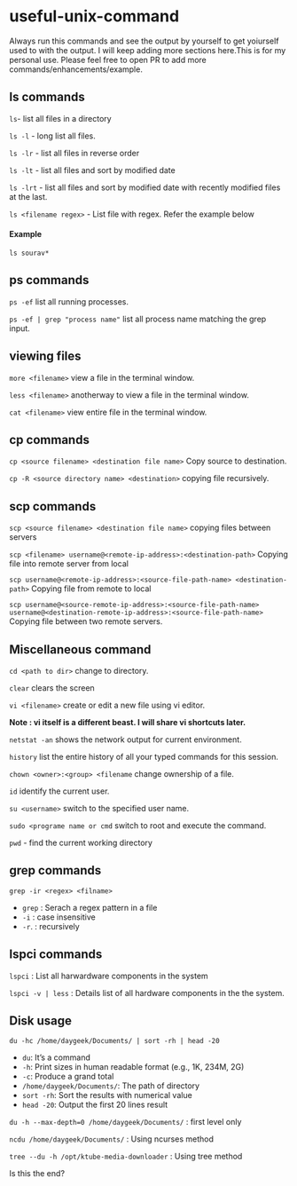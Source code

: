 # useful-unix-command 
Always run this commands and see the output by yourself to get yoiurself used to with the output. I will keep adding more sections here.This is for my personal use.
Please feel free to open PR to add more commands/enhancements/example.


## ls commands ##

`ls`- list all files in a directory

`ls -l` - long list all files.

`ls -lr` - list all files in reverse order

`ls -lt` - list all files and sort by modified date

`ls -lrt` - list all files and sort by modified date with recently modified files at the last.

`ls <filename regex>` - List file with regex. Refer the example below

#### Example

```
ls sourav*

```

## ps commands ##

`ps -ef` list all running processes.

`ps -ef | grep "process name"` list all process name matching the grep input.

## viewing files ##

`more <filename>` view a file in the terminal window.

`less <filename>` anotherway to view a file in the terminal window.

`cat <filename>` view entire file in the terminal window.


## cp commands ##

`cp <source filename> <destination file name>` Copy source to destination.

`cp -R <source directory name> <destination>` copying file recursively.

## scp commands ##

`scp <source filename> <destination file name>` copying files between servers

`scp <filename> username@<remote-ip-address>:<destination-path>`  Copying file into remote server from local

`scp username@<remote-ip-address>:<source-file-path-name> <destination-path>`  Copying file from remote to local

`scp username@<source-remote-ip-address>:<source-file-path-name> username@<destination-remote-ip-address>:<source-file-path-name>` Copying file between two remote servers.

## Miscellaneous command ##

`cd <path to dir>` change to directory.

`clear` clears the screen

`vi <filename>` create or edit a new file using vi editor. 

**Note : vi itself is a different beast. I will share vi shortcuts later.**

`netstat -an` shows the network output for current environment.

`history` list the entire history of all your typed commands for this session.

`chown <owner>:<group> <filename` change ownership of a file.

`id` identify the current user.

`su <username>` switch to the specified user name.

`sudo <programe name or cmd` switch to root and execute the command.

`pwd` - find the current working directory

## grep commands ##

`grep -ir <regex> <filname>` 

- `grep` : Serach a regex pattern in a file
- `-i`   : case insensitive
- `-r`.  : recursively 

## lspci commands ##

`lspci` : List all harwardware components in the system

`lspci -v | less` : Details list of all hardware components in the the system.

## Disk usage ##

`du -hc /home/daygeek/Documents/ | sort -rh | head -20`

- `du`: It’s a command
- `-h`: Print sizes in human readable format (e.g., 1K, 234M, 2G)
- `-c`: Produce a grand total
- `/home/daygeek/Documents/`: The path of directory
- `sort -rh`: Sort the results with numerical value
- `head -20`: Output the first 20 lines result

`du -h --max-depth=0 /home/daygeek/Documents/` : first level only

`ncdu /home/daygeek/Documents/` : Using ncurses method

`tree --du -h /opt/ktube-media-downloader` : Using tree method

Is this the end?
